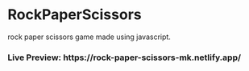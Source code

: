 # RockPaperScissors
rock paper scissors game made using javascript.

<h3> Live Preview: https://rock-paper-scissors-mk.netlify.app/</h3.
